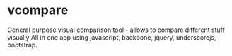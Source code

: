 vcompare
========

General purpose visual comparison tool - allows to compare different stuff visually
All in one app using javascript, backbone, jquery, underscorejs, bootstrap. 
